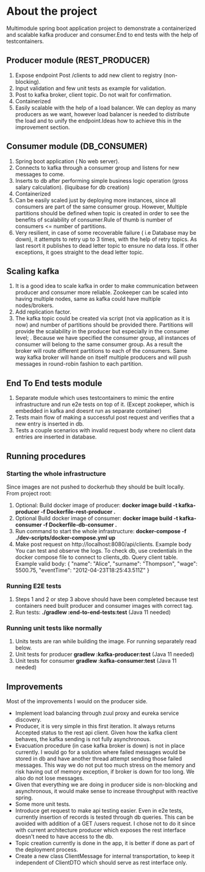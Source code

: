 # About the project
Multimodule spring boot application project to demonstrate a containerized and scalable kafka producer and consumer.End
to end tests with the help of testcontainers.

## Producer module (REST_PRODUCER)

1. Expose endpoint Post /clients to add new client to registry (non-blocking).
2. Input validation and few unit tests as example for validation.
3. Post to kafka broker, client topic. Do not wait for confirmation.
4. Containerized
5. Easily scalable with the help of a load balancer. We can deploy as many producers as we want, however load balancer
   is needed to distribute the load and to unify the endpoint.Ideas how to achieve this in the improvement section.

## Consumer module (DB_CONSUMER)
1. Spring boot application ( No web server).
2. Connects to kafka through a consumer group and listens for new messages to come.
3. Inserts to db after performing simple business logic operation (gross salary calculation). (liquibase for db
   creation)
4. Containerized
5. Can be easily scaled just by deploying more instances, since all consumers are part of the same consumer group.
   However, Multiple partitions should be defined when topic is created in order to see the benefits of scalability of
   consumer.Rule of thumb is number of consumers <= number of partitions.
6. Very resilient, in case of some recoverable failure ( i.e Database may be down), it attempts to retry up to 3 times,
   with the help of retry topics. As last resort it publishes to dead letter topic to ensure no data loss. If other
   exceptions, it goes straight to the dead letter topic.

## Scaling kafka

1. It is a good idea to scale kafka in order to make communication between producer and consumer more reliable.
   Zookeeper can be scaled into having multiple nodes, same as kafka could have multiple nodes/brokers.
2. Add replication factor.
3. The kafka topic could be created via script (not via application as it is now) and number of partitions should be
   provided there. Partitions will provide the scalability in the producer but especially in the consumer level; .
   Because we have specified the consumer group, all instances of consumer
   will belong to the same consumer group. As a result the broker will route different partitions to each of the
   consumers. Same way kafka broker will hande on itself multiple producers and will push messages in round-robin
   fashion to each partition.

## End To End tests module

1. Separate module which uses testcontainers to mimic the entire infrastructure and run e2e tests on top of it. (Except
   zookeper, which is embedded in kafka and doesnt run as separate container)
2. Tests main flow of making a successful post request and verifies that a new entry is inserted in db.
3. Tests a couple scenarios with invalid request body where no client data entries are inserted in database.


   
## Running procedures
### Starting the whole infrastructure

Since images are not pushed to dockerhub they should be built locally. From project root:

1. Optional: Build docker image of producer: **docker image build -t kafka-producer -f Dockerfile-rest-producer .**
2. Optional Build docker image of consumer: **docker image build -t kafka-consumer -f Dockerfile-db-consumer .**
3. Run command to start the whole infrastructure: **docker-compose -f ./dev-scripts/docker-compose.yml up**
4. Make post request on http://localhost:8080/api/clients. Example body  You can test and observe the logs. To check db, use credentials in the docker compose file to connect to clients_db. Query client table. Example valid body:
{
   "name": "Alice",
   "surname": "Thompson",
   "wage": 5500.75,
   "eventTime": "2012-04-23T18:25:43.511Z"
   }


### Running E2E tests

1. Steps 1 and 2 or step 3 above should have been completed because test containers need built producer and consumer images with
   correct tag.
2. Run tests: **./gradlew :end-to-end-tests:test** (Java 11 needed)

### Running unit tests like normally

1. Units tests are ran while building the image. For running separately read below.
2. Unit tests for producer **gradlew :kafka-producer:test** (Java 11 needed)
3. Unit tests for consumer **gradlew :kafka-consumer:test** (Java 11 needed)


## Improvements

Most of the improvements I would  on the producer side.
* Implement load balancing through zuul proxy and eureka service discovery. 
* Producer, it is very simple in this first iteration. It always returns Accepted status to the rest api client. Given how the kafka client behaves, the kafka sending is not fully asynchronous. 
* Evacuation procedure (in case kafka broker is down) is not in place currently. I would go for a solution where failed messages would be stored in db
and have another thread attempt sending those failed messages. This way we do not put too much stress on the memory and risk having out of memory exception, if broker is down for too long. We also do not lose messages.
* Given that everything we are doing in producer side is non-blocking and asynchronous, it would make sense to increase throughput with reactive spring.
* Some more unit tests. 
* Introduce get request to make api testing easier. Even in e2e tests, currently insertion of records is tested through db queries. This can be avoided with addition of a GET /users request. I chose not to do it
since with current architecture producer which exposes the rest interface doesn't need to have access to the db.
* Topic creation currently is done in the app, it is better if done as part of the deployment process.
* Create a new class ClientMessage for internal transportation, to keep it independent of ClientDTO which should serve
  as rest interface only.


